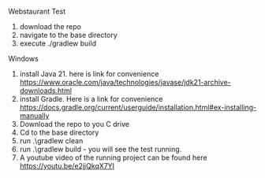 Webstaurant Test

1. download the repo
2. navigate to the base directory
3. execute ./gradlew build

Windows
1. install Java 21.  here is link for convenience  https://www.oracle.com/java/technologies/javase/jdk21-archive-downloads.html
2. install Gradle. Here is a link for convenience https://docs.gradle.org/current/userguide/installation.html#ex-installing-manually
3. Download the repo to you C drive
4. Cd to the base directory
5. run .\gradlew clean
6. run .\gradlew build  -  you will see the test running.
7. A youtube video of the running project can be found here https://youtu.be/e2jjQkqX7YI
